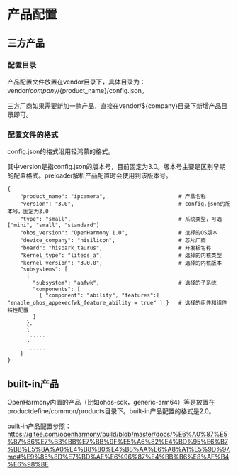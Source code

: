 # 产品配置

## 三方产品

### 配置目录

产品配置文件放置在vendor目录下，具体目录为：vendor/${company}/${product_name}/config.json。

三方厂商如果需要新加一款产品，直接在vendor/${company}目录下新增产品目录即可。

### 配置文件的格式

config.json的格式沿用轻鸿蒙的格式。

其中version是指config.json的版本号，目前固定为3.0。版本号主要是区别早期的配置格式。preloader解析产品配置时会使用到该版本号。

```
{
	"product_name": "ipcamera",                       # 产品名称
	"version": "3.0",                                 # config.json的版本号，固定为3.0
	"type": "small",                                  # 系统类型，可选["mini", "small", "standard"]
	"ohos_version": "OpenHarmony 1.0",                # 选择的OS版本
	"device_company": "hisilicon",                    # 芯片厂商
	"board": "hispark_taurus",                        # 开发板名称
	"kernel_type": "liteos_a",                        # 选择的内核类型
	"kernel_version": "3.0.0",                        # 选择的内核版本
	"subsystems": [                            
	  {
	    "subsystem": "aafwk",                         # 选择的子系统
	    "components": [
	      { "component": "ability", "features":[ "enable_ohos_appexecfwk_feature_ability = true" ] }   # 选择的组件和组件特性配置
	    ]
	  },
	  {
	   ......
	  }
	  ......
	}
}
```

## built-in产品

OpenHarmony内置的产品（比如ohos-sdk，generic-arm64）等是放置在productdefine/common/products目录下。built-in产品配置的格式是2.0。

built-in产品配置参照：https://gitee.com/openharmony/build/blob/master/docs/%E6%A0%87%E5%87%86%E7%B3%BB%E7%BB%9F%E5%A6%82%E4%BD%95%E6%B7%BB%E5%8A%A0%E4%B8%80%E4%B8%AA%E6%A8%A1%E5%9D%97.md#%E9%85%8D%E7%BD%AE%E6%96%87%E4%BB%B6%E8%AF%B4%E6%98%8E

